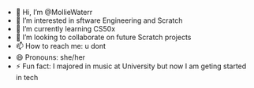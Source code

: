 - 👋 Hi, I’m @MollieWaterr
- 👀 I’m interested in sftware Engineering and Scratch
- 🌱 I’m currently learning CS50x
- 💞️ I’m looking to collaborate on future Scratch projects
- 📫 How to reach me: u dont
- 😄 Pronouns: she/her
- ⚡ Fun fact: I majored in music at University but now I am geting started in tech

<!---
MollieWaterr/MollieWaterr is a ✨ special ✨ repository because its `README.md` (this file) appears on your GitHub profile.
You can click the Preview link to take a look at your changes.
--->
